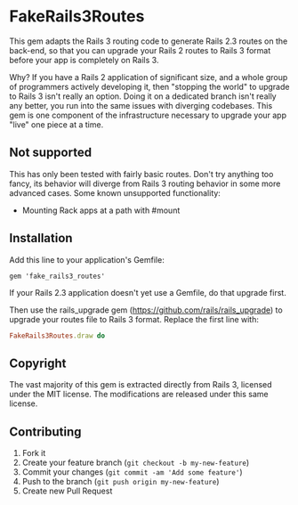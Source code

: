 # FakeRails3Routes

This gem adapts the Rails 3 routing code to generate Rails 2.3 routes on
the back-end, so that you can upgrade your Rails 2 routes to Rails 3
format before your app is completely on Rails 3.

Why? If you have a Rails 2 application of significant size, and a whole
group of programmers actively developing it, then "stopping the world"
to upgrade to Rails 3 isn't really an option. Doing it on a dedicated
branch isn't really any better, you run into the same issues with
diverging codebases. This gem is one component of the infrastructure
necessary to upgrade your app "live" one piece at a time.

## Not supported

This has only been tested with fairly basic routes. Don't try anything
too fancy, its behavior will diverge from Rails 3 routing behavior in
some more advanced cases. Some known unsupported functionality:

* Mounting Rack apps at a path with #mount

## Installation

Add this line to your application's Gemfile:

    gem 'fake_rails3_routes'

If your Rails 2.3 application doesn't yet use a Gemfile, do that upgrade
first.

Then use the rails_upgrade gem (https://github.com/rails/rails_upgrade)
to upgrade your routes file to Rails 3 format. Replace the first line
with:

```ruby
FakeRails3Routes.draw do
```

## Copyright

The vast majority of this gem is extracted directly from Rails 3,
licensed under the MIT license. The modifications are released under
this same license.

## Contributing

1. Fork it
2. Create your feature branch (`git checkout -b my-new-feature`)
3. Commit your changes (`git commit -am 'Add some feature'`)
4. Push to the branch (`git push origin my-new-feature`)
5. Create new Pull Request
